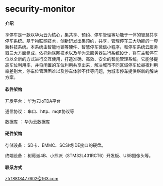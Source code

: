 # security-monitor

#### 介绍

享停车是一款以华为云为核心，集共享、预约、停车管理等功能于一体的智慧共享停车系统。基于物联网技术，创新研发出集预约，共享，管理停车三大功能的一套新科技系统。本系统由智能地锁等硬件、智慧停车微信小程序，和停车系统云服务器三大方面组成，依托物联网技术以及华为云服务器进行系统设计，将车主和停车位以全新的方式进行交互使用，打造准确、高效、安全的智能管理系统。它能够提高车位利用率，并将闲置的车位利用共享出来，解决城市不同区域停车位昼夜利用率差别大，停车位管理困难以及停车体验不佳等问题，为城市停车提供崭新的解决方案。


#### 软件架构

开发平台： 华为云IoTDA平台

通信协议： 串口、http、mqtt协议等

数据库 ： 华为云数据库

#### 硬件架构

存储设备：  SD卡、EMMC、SCSI或IDE接口的硬盘。

终端设备：  树莓派4B、小熊派（STM32L431RCT6）开发板、USB摄像头等。

#### 联系方式

zfr18818477602@163.com

